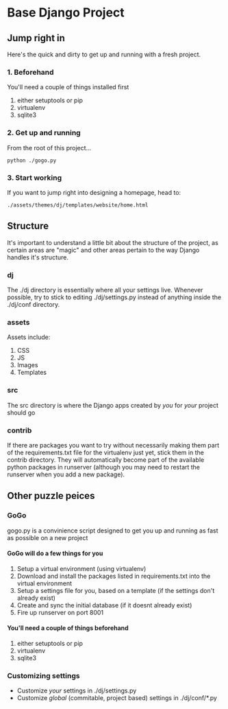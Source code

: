 Base Django Project
================

## Jump right in
Here's the quick and dirty to get up and running with a fresh project.

### 1. Beforehand
You'll need a couple of things installed first
1. either setuptools or pip
2. virtualenv
3. sqlite3

### 2. Get up and running
From the root of this project...

	python ./gogo.py

### 3. Start working
If you want to jump right into designing a homepage, head to:

	./assets/themes/dj/templates/website/home.html

## Structure
It's important to understand a little bit about the structure of the project, as certain areas are "magic" and other areas pertain to the way Django handles it's structure.
### dj
The ./dj directory is essentially where all your settings live. Whenever possible, try to stick to editing ./dj/settings.py instead of anything inside the ./dj/conf directory.

### assets
Assets include:

1. CSS
2. JS
3. Images
4. Templates

### src
The src directory is where the Django apps created by *you* for *your* project should go

### contrib
If there are packages you want to try without necessarily making them part of the requirements.txt file for the virtualenv just yet, stick them in the contrib directory. They will automatically become part of the available python packages in runserver (although you may need to restart the runserver when you add a new package).

## Other puzzle peices
### GoGo
gogo.py is a convinience script designed to get you up and running as fast as possible on a new project

#### GoGo will do a few things for you
1. Setup a virtual environment (using virtualenv)
2. Download and install the packages listed in requirements.txt into the virtual environment
3. Setup a settings file for you, based on a template (if the settings don't already exist)
4. Create and sync the initial database (if it doesnt already exist)
5. Fire up runserver on port 8001

#### You'll need a couple of things beforehand
1. either setuptools or pip
2. virtualenv
3. sqlite3

### Customizing settings
- Customize *your* settings in ./dj/settings.py
- Customize *global* (commitable, project based) settings in ./dj/conf/*.py 

